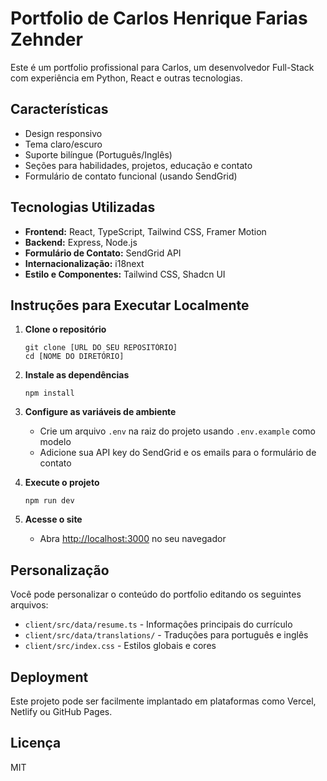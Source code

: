 # Portfolio de Carlos Henrique Farias Zehnder

Este é um portfolio profissional para Carlos, um desenvolvedor Full-Stack com experiência em Python, React e outras tecnologias.

## Características

- Design responsivo
- Tema claro/escuro
- Suporte bilíngue (Português/Inglês)
- Seções para habilidades, projetos, educação e contato
- Formulário de contato funcional (usando SendGrid)

## Tecnologias Utilizadas

- **Frontend:** React, TypeScript, Tailwind CSS, Framer Motion
- **Backend:** Express, Node.js
- **Formulário de Contato:** SendGrid API
- **Internacionalização:** i18next
- **Estilo e Componentes:** Tailwind CSS, Shadcn UI

## Instruções para Executar Localmente

1. **Clone o repositório**
   ```
   git clone [URL DO SEU REPOSITÓRIO]
   cd [NOME DO DIRETÓRIO]
   ```

2. **Instale as dependências**
   ```
   npm install
   ```

3. **Configure as variáveis de ambiente**
   - Crie um arquivo `.env` na raiz do projeto usando `.env.example` como modelo
   - Adicione sua API key do SendGrid e os emails para o formulário de contato

4. **Execute o projeto**
   ```
   npm run dev
   ```

5. **Acesse o site**
   - Abra [http://localhost:3000](http://localhost:3000) no seu navegador

## Personalização

Você pode personalizar o conteúdo do portfolio editando os seguintes arquivos:

- `client/src/data/resume.ts` - Informações principais do currículo
- `client/src/data/translations/` - Traduções para português e inglês
- `client/src/index.css` - Estilos globais e cores

## Deployment

Este projeto pode ser facilmente implantado em plataformas como Vercel, Netlify ou GitHub Pages.

## Licença

MIT
